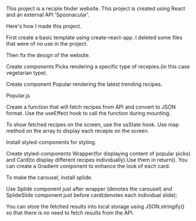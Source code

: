 This project is a recipie finder website.
This project is created using React and an external API 'Spoonacular'.

Here's how I made this project.

First create a basic template using create-react-app. I deleted some files that were of no use in the project.

Then fix the design of the website.

Create components Picks rendering a specific type of recepies.(in this case vegetarian type).

Create component Popular rendering the latest trending recipes.

<bold>Popular.js</bold>

Create a function that will fetch recipes from API and convert to JSON format. Use the useEffect hook to call the function during mounting.

To show fetched recipes on the screen, use the usState hook. Use map method on the array to display each recepie on the screen.

Install styled-components for styling.

Create styled-components Wrapper(for displaying content of popular picks) and Card(to display different recipes individually).Use them in return(). You can create a Gradient component to enhance the  look of each card.

To make the carousel, install splide.

Use Splide component just after wrapper (denotes the carousel) and SplideSlide component just before card(denotes each individual slide);

You can store the fetched results into local storage using JSON.stringify() so that there is no need to fetch results from the API.
